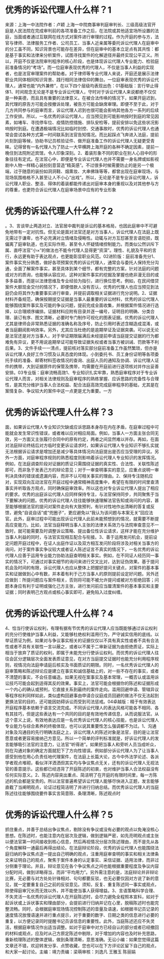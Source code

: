 # 优秀的诉讼代理人什么样？1

来源：上海一中法院作者：卢颖 上海一中院商事审判庭审判长、三级高级法官开庭是人民法院在完成审判前的各项准备工作之后，在法院或其他适宜场所设置的法庭，当面或者通过互联网在线方式对案件进行审理的过程。作为开庭的参与方，法官与律师、法律服务工作者、公司员工、当事人近亲属等委托诉讼代理人在庭审中的分工虽不同，知识背景也可能存在差异，但在庭审中的基本立足点有其共性：都是基于事实和法律来分析案件，试图寻找案件的化解途径并最终实现公平正义。所以，开庭不仅是法院审判程序的核心阶段，也是体现诉讼代理人专业能力、检验庭前准备情况的“考场”。而一位庭审表现优秀的代理人，不仅是当事人利益的实现者，也是法官审理案件的帮助者。对于律师等专业代理人来说，开庭还是展示法律职业共同体相同知识背景、践行相同法律信仰的舞台。一位庭审表现优秀的诉讼代理人，通常也能“内外兼修”，在以下四个层级均表现出色：01基础版：言行举止得体1、时间观念无论是不是专业诉讼代理人，守时对于诉讼代理人来说都绝不仅仅是一种美德，而且具有重要的法律意义。在被合法传唤的情况下，如果开庭迟到，其代理的原告方可能会按撤诉处理，被告方可能会缺席审理。即便不至于此，对于几方共同参与的庭审而言，诉讼代理人迟到也很可能会影响其他各方一系列的后续工作安排。所以，一名优秀的诉讼代理人，应当预见到可能影响按时到庭的常见因素，如堵车、寻找停车位、疫情防控措施、排队安检等，提前安排以免这些状况影响按时到庭。在遭遇极端情况比如临时封控、交通事故时，优秀的诉讼代理人也通常会尝试各种方式第一时间联系到法官告知情况。而比起踩点飞奔进入法庭，提前片刻到庭等候，协助书记员核验证件、做开庭准备工作的诉讼代理人无疑更受青睐。记得曾有一名代理人为了防止一大早横跨上海开庭的各种不确定因素，提前一晚住到法院附近宾馆，令人印象深刻。2、着装形象不同的职业在别人心目中的形象往往有定式。在法官心中，即便是专业诉讼代理人也并不需要一身名牌或如影视剧中人物一样精心装扮刻意营造“精英感”。不过很多时候需要防止的是另一个极端，过于随意的装扮如洞洞鞋、烟熏妆、大串佛珠等等，都曾出现在庭审现场，与现场氛围格格不入甚至让人不小心“出戏”。所以，无论是不是专业诉讼代理人，诉讼代理人职业、整洁、得体的着装都能传递出对庭审本身的重视以及对其他参与方的尊重，也更符合诉讼代理人在庭审场景中应有的专业形象

# 优秀的诉讼代理人什么样？2

。3、言谈举止两造对立、法官居中裁判是诉讼的基本格局，也因此庭审中不可避免地带有一定对抗性。但无论是面对法官还是对方当事人，诉讼代理人在法庭上既无需过于谦卑，也不必充满对立情绪及侵略性。动辄与对方互怼甚至言语贬损，既偏离了庭审轨道，也无实际作用，甚至令人怀疑情绪控制能力。而类似公然训斥下属、直呼法官“小×”的做法也不能令代理人显得更“资深”。理性、礼貌及平和的言行，永远更有助于表达观点，也更能彰显职业风范。02进阶版：庭前准备充分1、案件事实充分熟悉，做好各项预案优秀的诉讼代理人，通常会与委托人保持充分沟通，全面了解案件事实，甚至具体到某个细节，都有完整的方案，针对法庭的问题或对方的质询，也能够从容应对。这种对案件事实的挖掘及掌握也绝非漫无目的或多多益善，而是以法律思维及专业经验为指引，进行换位思考。例如，在民间借贷案件大额现金交付的情况下，即便借款人没有否认，优秀的代理人也应当预见到法庭仍会将其作为重要事实进行审查，并提前调取相关证据进行充分说明。2、证据材料齐备规范，确保按期提交证据是当事人最重要的诉讼材料，优秀的诉讼代理人能够围绕案件事实及可能的争议问题，提前完成全面收集，并根据案件情况进行选择，以合理顺序编排。证据材料应附有目录并逐一编号，证明目的明确、分类合理、装订有序、图文清晰，必要时专门制作可视化的图表证据。优秀的诉讼代理人尤其是律师会非常熟悉证据的准确名称及序号，防止引用时表述含糊造成混淆，或者当庭翻阅影响效率。另外，尤其应当杜绝的是逾期举证及证据突袭。可以说无论是法官还是对方当事人，对于举证期限届满后未经提前申请当庭提交证据的行为都难免有异议，更不用说逾期举证可能导致证据失权或者当事方被训诫、罚款等不利后果。3、文件手续一一清点，提前核对落实部分庭前准备工作虽然繁琐，但亦是诉讼代理人良好工作习惯及认真态度的体现。小到委托书、员工身份证明等各项委托手续的准备、邮寄材料签收情况的查询、出庭人员的通知及协调、诉讼代理人证件的携带，大到证据原件的保管及携带，均需要在开庭前进行逐项核对并作出妥善安排。03专业版：庭审流畅高效1、专业知识扎实牢靠，熟悉庭审程序对于专业诉讼代理人而言，对相关法律规则及庭审程序的熟练掌握、应诉思路的完备性与合理性，是其充分维护当事人合法权益、配合法庭高效完成庭审程序的基础，尤其是在案情复杂、争议较大的案件中这一点更是尤为重要。一方

# 优秀的诉讼代理人什么样？3

面，如果诉讼代理人专业知识欠缺或应诉思路本身存在内在矛盾，在庭审过程中可能就会发生常识性错误，或者难以应对相应局面。例如，当事人一方面主张合同无效，另一方面又主张履行合同中的原有约定，两者之间显然难以并存。再如，在面对法庭辩论终结后对方临时变更诉讼请求时，如果诉讼代理人专业知识不够扎实就无法根据诉讼请求是增加还是减少等具体情况向法庭提出是否应当受理的异议。另外一方面，对庭审程序规则的熟悉程度则影响着诉讼代理人专业知识的发挥情况。例如，在法庭调查阶段对证据的质证只需围绕证据的真实性、合法性、关联性陈述即可，而非急于发表己方的辩论意见；对于一审查明事实的意见，应重点说明一审判决具体的错误或遗漏内容，而非不认可相关事实的理由。2、保持专注随机应对，实现双向互动法官在开庭过程中通常精神高度集中，希望在有限的时间里查清事实并听取各方观点，同时确保庭审效率。所以这也对专业诉讼代理人提出了相应的要求。优秀的出庭诉讼代理人应同样保持专注，与法官保持同步，共同聚焦于当下要解决的问题。优秀的诉讼代理人往往能够快速理解法官告知或询问的内容，甚至能够根据法官的提问对案件走向有大致预判，有针对性地作出清晰的答复或反馈，避免“自说自话”或“兜圈子”，更应避免以“我认为该问题与本案无关”回应法官。此外，庭审过程中可能出现诉讼代理人此前未能预想到的情况，就需要不断提高应变能力。比如，法官当庭释明当事人主张的法律关系效力与法院审查意见不一致时，就可能需要及时调整诉讼策略、提出备位性诉讼请求，这样才能在充分维护当事人利益的同时，与法官实现相互配合与衔接。3、善于运用发问机会，提前设定问题开庭过程中，在证人出庭作证以及双方相互发问阶段将涉及对相关当事方的询问，对于案件事实争议较大或者证人陈述证言不真实的情况下，一名优秀的诉讼代理人应善于运用专业能力协助法庭查明相关事实。例如，在不同证人经历同一事实的情况下，可通过对事实细节的询问来进行交叉比对，达到证伪效果。基于提问机会及时间的有限，诉讼代理人也应从整体上把握好提问关键点，对案件的基本事实和证据做到心中有数，并本着有利于己方当事人的原则提前设定好问题。另外还应做到：所提问题应与案件相关，否则将可能不被允许提问或被对方拒绝回答；问题本身应有利于证明或强化己方主张，进行发问前应当厘清案件的基本事实和主要证据；同时表明己方观点或核心事实即可，避免陷入过度纠缠。

# 优秀的诉讼代理人什么样？4

4、恰当行使诉讼权利，有理有据有节优秀的诉讼代理人应当既能够通过诉讼权利的充分行使维护当事人利益，又能够杜绝权利滥用行为，严守诚实信用的底线。以举证质证为例，如果对与争议事实相关的证据仅仅以不具有真实性或者不具有合法性或者不具有关联性一言以蔽之，或者以不属于二审新证据为由拒绝质证，实际上相当于放弃了质证的权利，即属于未能充分行使诉讼权利。而优秀的诉讼代理人往往会区分逻辑层次全面发表质证意见，在对方当庭提交证据时也能充分利用程序规则，视情况向法庭申请庭后核实及书面质证的期限。同时，一名优秀诉讼代理人的庭审策略和陈述辩论应是建立在事实和诚信基础上的，对一些不存在的事实，或者不清楚的事实，不会任意编造。如果无视在案事实及基本常理，一概否认或滥用诉讼技巧可能会起到适得其反的效果。事实上，法官可能会根据你的陈述和证据形成一个内心的确认或预判，它直接关系到最终的案件走向。滥用回避申请、管辖异议等程序权利同样如此，类似虚构回避事由申请合议庭成员回避的做法不仅无法起到更换法官的目的，还可能因妨碍诉讼而受到司法惩戒。04卓越版：精于有效表达开庭程序基本依赖于语言交流完成。不同诉讼代理人的表达风格可能各不相同、各有其技巧，但是这些表达有一个共同的目的是有效地传递信息，从而说服法官。从这个意义上说，有效地表达应是一名优秀诉讼代理人的核心技能，也是诉讼代理人专业能力与综合素养的终极体现，也可以说其重要性怎么强调都不为过。1、沟通对象及沟通目的先行明确法庭之上，诉讼代理人的陈述对象是法官，目的是让法官愿意或者更容易接纳己方意见。所以一个简单的评判标准就是，好诉讼代理人的发言能够吸引法官的注意力，让法官“听得进”。如果把当事人和旁听人员当成听众，则在沟通对象的确定方面就犯下了方向性错误。例如部分诉讼代理人为了让当事人感受到他在用心负责任地代理案件，在法庭上长篇大论，古今中外法学论述、各派学者观点堆砌，看似洋洋洒洒但其实均与争议焦点无关，还有的诉讼代理人无视法官的善意提示。这些都已经违背了开庭陈述的初衷，也对维护当事人合法权益没有任何实际意义。2、陈述内容突出重点、简洁明了在开庭的有限时间里，每一方陈述的机会都是宝贵的。所以法官普遍希望诉讼代理人能够尽快进入正题，发言能够直截了当阐明观点，论证过程简洁明了并进行归纳总结。而优秀诉讼代理人的当庭陈述往往能够围绕要件事实言简意赅、条理清晰，陈述观点时

# 优秀的诉讼代理人什么样？5

抓住重点，并善于总结出争议焦点，剔除没有争议或没有必要的观点以免淹没核心思想。在陈述时，也能注意内在层次及逻辑，做到逻辑严密，如先亮明观点或主张以便法官第一时间接收到核心信息，然后再视情况分层次陈述理由，而不是先从各个角度解释一通最后再得出结论。在法庭辩论阶段，优秀的诉讼代理人也能围绕法庭归纳的争议焦点逐一提出自己明确的观点，注重用庭审查明的事实和相关法律条文来证明自己的观点，聚焦于案件本身的认定事实、采信证据、适用法律，而非过分侧重于理论。并且，辩论意见在各个争议焦点之间也能根据重要程度及争议内容分配时间，做到详略得当，而非“平均用力”。另外需注意的是，法庭辩论并非辩论比赛，无必要与对方处处针锋相对、句句都要反驳，也无必要仅因对方说了新的意见，就一定要重复自己之前的反驳意见。须知，反复、重复陈述同一事实或观点，除使得庭审冗长而无效以外，并不能使当事人获得增益。3、言语策略科学合理、不失灵活一名优秀的诉讼代理人在开庭陈述时，会尽力避免全程照本宣科，如对于起诉状或上诉状事实和理由部分，会提前进行归纳并记在心里，脱稿陈述时也能完整流畅。同时，会根据庭审现场情况控制陈述的音量及语速，如根据书记员记录的速度情况放慢语速并进行重点提示，对于重要的数字、日期之类的信息进行必要的重复，以方便记录同时提醒书记员该信息的重要性。此外，当庭陈述还应不失灵活，根据庭审情况作出适当调整。如对于庭审中对方已经自认的部分或者已经撤回的材料或观点，应及时从己方原定陈述中剔除，对于增加的内容也及时补充思路，重新梳理陈述的整体逻辑，做到条理清晰，意思准确。无讼小编：如果您觉得这篇文章还不错，欢迎转发分享、点赞收藏，您也可以在下方评论区留下自己的观点，和大家一起讨论。主编：靖力责编：梁萌审核：刘逸凡 王雅玉 陈丽娟

